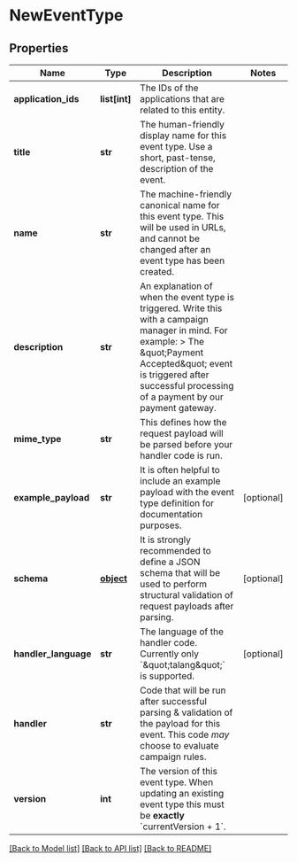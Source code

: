 # NewEventType

## Properties
Name | Type | Description | Notes
------------ | ------------- | ------------- | -------------
**application_ids** | **list[int]** | The IDs of the applications that are related to this entity. | 
**title** | **str** | The human-friendly display name for this event type. Use a short, past-tense, description of the event. | 
**name** | **str** | The machine-friendly canonical name for this event type. This will be used in URLs, and cannot be changed after an event type has been created. | 
**description** | **str** | An explanation of when the event type is triggered. Write this with a campaign manager in mind. For example:  &gt; The \&quot;Payment Accepted\&quot; event is triggered after successful processing of a payment by our payment gateway.  | 
**mime_type** | **str** | This defines how the request payload will be parsed before your handler code is run. | 
**example_payload** | **str** | It is often helpful to include an example payload with the event type definition for documentation purposes. | [optional] 
**schema** | [**object**](.md) | It is strongly recommended to define a JSON schema that will be used to perform structural validation of request payloads after parsing.  | [optional] 
**handler_language** | **str** | The language of the handler code. Currently only &#x60;\&quot;talang\&quot;&#x60; is supported. | [optional] 
**handler** | **str** | Code that will be run after successful parsing &amp; validation of the payload for this event. This code _may_ choose to evaluate campaign rules.  | 
**version** | **int** | The version of this event type. When updating an existing event type this must be **exactly** &#x60;currentVersion + 1&#x60;.  | 

[[Back to Model list]](../README.md#documentation-for-models) [[Back to API list]](../README.md#documentation-for-api-endpoints) [[Back to README]](../README.md)


